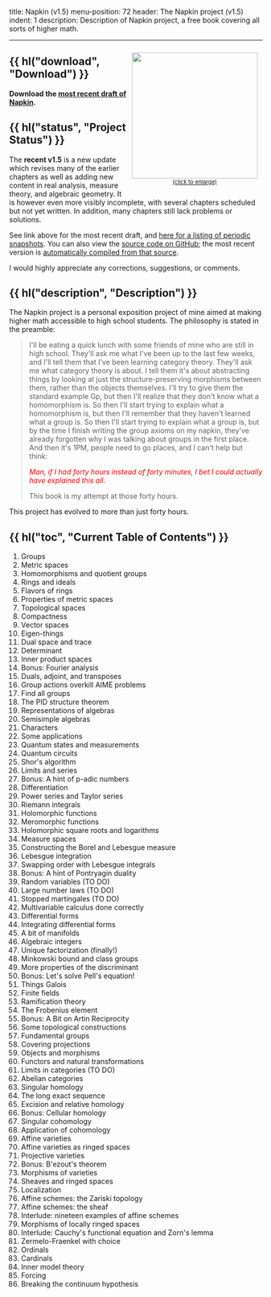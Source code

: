 title: Napkin (v1.5)
menu-position: 72
header: The Napkin project (v1.5)
indent: 1
description: Description of Napkin project, a free book covering all sorts of higher math.

---

<span style="float:right;padding:10px; font-size:80%; text-align:center;">
<a href="https://web.evanchen.cc/upload/recent-flowchart.png">
<img src="https://web.evanchen.cc/upload/recent-flowchart.png" width="250">
<br>(click to enlarge)</a>
</span>

## {{ hl("download", "Download") }}

**Download the [most recent draft of Napkin][recent].**

## {{ hl("status", "Project Status") }}

The **recent v1.5** is a new update which revises
many of the earlier chapters as well as adding new content
in real analysis, measure theory, and algebraic geometry.
It is however even more visibly incomplete,
with several chapters scheduled but not yet written.
In addition, many chapters still lack problems or solutions.

See link above for the most recent draft,
and [here for a listing of periodic snapshots][wp].
You can also view the
[source code on GitHub](https://github.com/vEnhance/napkin/);
the most recent version is
[automatically compiled from that source](https://venhance.github.io/napkin).

I would highly appreciate any corrections, suggestions, or comments.

## {{ hl("description", "Description") }}
The Napkin project is a personal exposition project of mine
aimed at making higher math accessible to high school students.
The philosophy is stated in the preamble:

> I'll be eating a quick lunch with some friends of mine who are still in high school.
> They'll ask me what I've been up to the last few weeks, and I'll tell them that I've been learning category theory.
> They'll ask me what category theory is about.
> I tell them it's about abstracting things by looking at just the structure-preserving morphisms between them, rather than the objects themselves.
> I'll try to give them the standard example Gp, but then I'll realize that they don't know what a homomorphism is.
> So then I'll start trying to explain what a homomorphism is, but then I'll remember that they haven't learned what a group is.
> So then I'll start trying to explain what a group is, but by the time I finish writing the group axioms on my napkin, they've already forgotten why I was talking about groups in the first place.
> And then it's 1PM, people need to go places, and I can't help but think:
>
> *<span style="color:red;">Man, if I had forty hours instead of forty minutes, I bet I could actually have explained this all.</span>*
>
> This book is my attempt at those forty hours.

This project has evolved to more than just forty hours.

## {{ hl("toc", "Current Table of Contents") }}

1. Groups
2. Metric spaces
3. Homomorphisms and quotient groups
4. Rings and ideals
5. Flavors of rings
6. Properties of metric spaces
7. Topological spaces
8. Compactness
9. Vector spaces
10. Eigen-things
11. Dual space and trace
12. Determinant
13. Inner product spaces
14. Bonus: Fourier analysis
15. Duals, adjoint, and transposes
16. Group actions overkill AIME problems
17. Find all groups
18. The PID structure theorem
19. Representations of algebras
20. Semisimple algebras
21. Characters
22. Some applications
23. Quantum states and measurements
24. Quantum circuits
25. Shor's algorithm
26. Limits and series
27. Bonus: A hint of p-adic numbers
28. Differentiation
29. Power series and Taylor series
30. Riemann integrals
31. Holomorphic functions
32. Meromorphic functions
33. Holomorphic square roots and logarithms
34. Measure spaces
35. Constructing the Borel and Lebesgue measure
36. Lebesgue integration
37. Swapping order with Lebesgue integrals
38. Bonus: A hint of Pontryagin duality
39. Random variables (TO DO)
40. Large number laws (TO DO)
41. Stopped martingales (TO DO)
42. Multivariable calculus done correctly
43. Differential forms
44. Integrating differential forms
45. A bit of manifolds
46. Algebraic integers
47. Unique factorization (finally!)
48. Minkowski bound and class groups
49. More properties of the discriminant
50. Bonus: Let's solve Pell's equation!
51. Things Galois
52. Finite fields
53. Ramification theory
54. The Frobenius element
55. Bonus: A Bit on Artin Reciprocity
56. Some topological constructions
57. Fundamental groups
58. Covering projections
59. Objects and morphisms
60. Functors and natural transformations
61. Limits in categories (TO DO)
62. Abelian categories
63. Singular homology
64. The long exact sequence
65. Excision and relative homology
66. Bonus: Cellular homology
67. Singular cohomology
68. Application of cohomology
69. Affine varieties
70. Affine varieties as ringed spaces
71. Projective varieties
72. Bonus: B\'ezout's theorem
73. Morphisms of varieties
74. Sheaves and ringed spaces
75. Localization
76. Affine schemes: the Zariski topology
77. Affine schemes: the sheaf
78. Interlude: nineteen examples of affine schemes
79. Morphisms of locally ringed spaces
80. Interlude: Cauchy's functional equation and Zorn's lemma
81. Zermelo-Fraenkel with choice
82. Ordinals
83. Cardinals
84. Inner model theory
85. Forcing
86. Breaking the continuum hypothesis

[recent]: https://venhance.github.io/napkin/Napkin.pdf
[wp]: https://blog.evanchen.cc/napkin/
